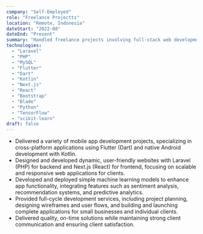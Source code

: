 ```yaml
---
company: "Self-Employed"
role: "Freelance Projectts"
location: "Remote, Indonesia"
dateStart: "2022-08"
dateEnd: "Present"
summary: "Handled freelance projects involving full-stack web development, cross-platform mobile apps, and lightweight machine learning solutions."
technologies:
  - "Laravel"
  - "PHP"
  - "MySQL"
  - "Flutter"
  - "Dart"
  - "Kotlin"
  - "Next.js"
  - "React"
  - "Bootstrap"
  - "Blade"
  - "Python"
  - "TensorFlow"
  - "scikit-learn"
draft: false
---
```


- Delivered a variety of mobile app development projects, specializing in cross-platform applications using Flutter (Dart) and native Android development with Kotlin.
- Designed and developed dynamic, user-friendly websites with Laravel (PHP) for backend and Next.js (React) for frontend, focusing on scalable and responsive web applications for clients.
- Developed and deployed simple machine learning models to enhance app functionality, integrating features such as sentiment analysis, recommendation systems, and predictive analytics.
- Provided full-cycle development services, including project planning, designing wireframes and user flows, and building and launching complete applications for small businesses and individual clients.
- Delivered quality, on-time solutions while maintaining strong client communication and ensuring client satisfaction.
